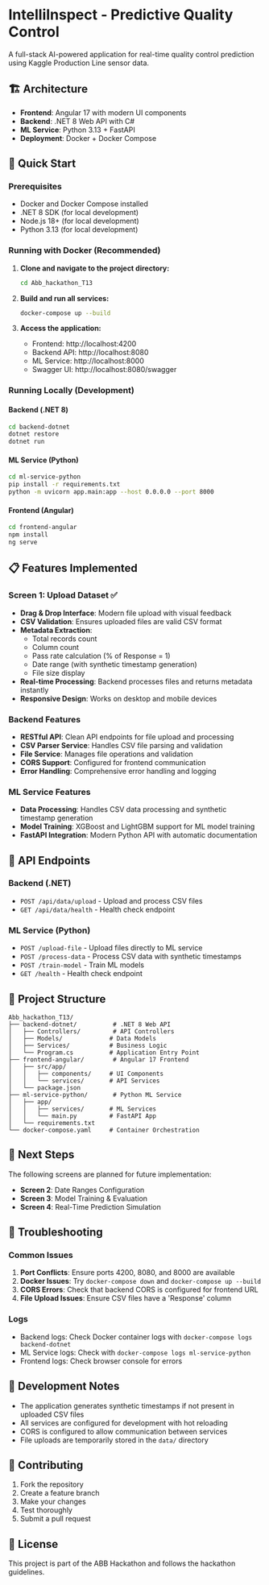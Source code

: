 # IntelliInspect - Predictive Quality Control

A full-stack AI-powered application for real-time quality control prediction using Kaggle Production Line sensor data.

## 🏗️ Architecture

- **Frontend**: Angular 17 with modern UI components
- **Backend**: .NET 8 Web API with C# 
- **ML Service**: Python 3.13 + FastAPI
- **Deployment**: Docker + Docker Compose

## 🚀 Quick Start

### Prerequisites
- Docker and Docker Compose installed
- .NET 8 SDK (for local development)
- Node.js 18+ (for local development)
- Python 3.13 (for local development)

### Running with Docker (Recommended)

1. **Clone and navigate to the project directory:**
   ```bash
   cd Abb_hackathon_T13
   ```

2. **Build and run all services:**
   ```bash
   docker-compose up --build
   ```

3. **Access the application:**
   - Frontend: http://localhost:4200
   - Backend API: http://localhost:8080
   - ML Service: http://localhost:8000
   - Swagger UI: http://localhost:8080/swagger

### Running Locally (Development)

#### Backend (.NET 8)
```bash
cd backend-dotnet
dotnet restore
dotnet run
```

#### ML Service (Python)
```bash
cd ml-service-python
pip install -r requirements.txt
python -m uvicorn app.main:app --host 0.0.0.0 --port 8000
```

#### Frontend (Angular)
```bash
cd frontend-angular
npm install
ng serve
```

## 📋 Features Implemented

### Screen 1: Upload Dataset ✅
- **Drag & Drop Interface**: Modern file upload with visual feedback
- **CSV Validation**: Ensures uploaded files are valid CSV format
- **Metadata Extraction**: 
  - Total records count
  - Column count
  - Pass rate calculation (% of Response = 1)
  - Date range (with synthetic timestamp generation)
  - File size display
- **Real-time Processing**: Backend processes files and returns metadata instantly
- **Responsive Design**: Works on desktop and mobile devices

### Backend Features
- **RESTful API**: Clean API endpoints for file upload and processing
- **CSV Parser Service**: Handles CSV file parsing and validation
- **File Service**: Manages file operations and validation
- **CORS Support**: Configured for frontend communication
- **Error Handling**: Comprehensive error handling and logging

### ML Service Features
- **Data Processing**: Handles CSV data processing and synthetic timestamp generation
- **Model Training**: XGBoost and LightGBM support for ML model training
- **FastAPI Integration**: Modern Python API with automatic documentation

## 🔧 API Endpoints

### Backend (.NET)
- `POST /api/data/upload` - Upload and process CSV files
- `GET /api/data/health` - Health check endpoint

### ML Service (Python)
- `POST /upload-file` - Upload files directly to ML service
- `POST /process-data` - Process CSV data with synthetic timestamps
- `POST /train-model` - Train ML models
- `GET /health` - Health check endpoint

## 📁 Project Structure

```
Abb_hackathon_T13/
├── backend-dotnet/          # .NET 8 Web API
│   ├── Controllers/         # API Controllers
│   ├── Models/             # Data Models
│   ├── Services/           # Business Logic
│   └── Program.cs          # Application Entry Point
├── frontend-angular/        # Angular 17 Frontend
│   ├── src/app/
│   │   ├── components/     # UI Components
│   │   └── services/       # API Services
│   └── package.json
├── ml-service-python/       # Python ML Service
│   ├── app/
│   │   ├── services/       # ML Services
│   │   └── main.py         # FastAPI App
│   └── requirements.txt
└── docker-compose.yaml     # Container Orchestration
```

## 🎯 Next Steps

The following screens are planned for future implementation:
- **Screen 2**: Date Ranges Configuration
- **Screen 3**: Model Training & Evaluation
- **Screen 4**: Real-Time Prediction Simulation

## 🐛 Troubleshooting

### Common Issues

1. **Port Conflicts**: Ensure ports 4200, 8080, and 8000 are available
2. **Docker Issues**: Try `docker-compose down` and `docker-compose up --build`
3. **CORS Errors**: Check that backend CORS is configured for frontend URL
4. **File Upload Issues**: Ensure CSV files have a 'Response' column

### Logs
- Backend logs: Check Docker container logs with `docker-compose logs backend-dotnet`
- ML Service logs: Check with `docker-compose logs ml-service-python`
- Frontend logs: Check browser console for errors

## 📝 Development Notes

- The application generates synthetic timestamps if not present in uploaded CSV files
- All services are configured for development with hot reloading
- CORS is configured to allow communication between services
- File uploads are temporarily stored in the `data/` directory

## 🤝 Contributing

1. Fork the repository
2. Create a feature branch
3. Make your changes
4. Test thoroughly
5. Submit a pull request

## 📄 License

This project is part of the ABB Hackathon and follows the hackathon guidelines.
